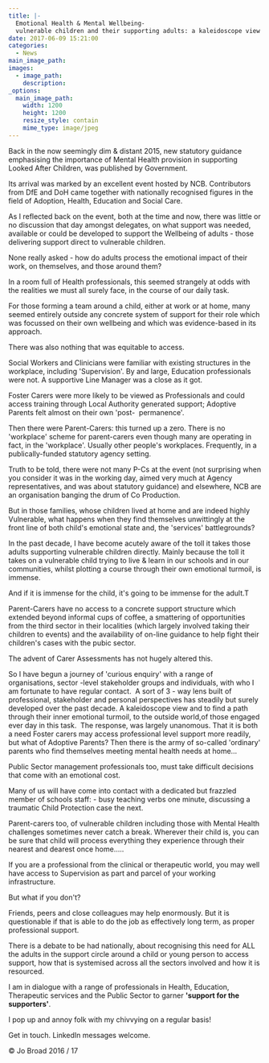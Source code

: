 ```yaml
---
title: |-
  Emotional Health & Mental Wellbeing- 
  vulnerable children and their supporting adults: a kaleidoscope view
date: 2017-06-09 15:21:00
categories:
  - News
main_image_path:
images:
  - image_path:
    description:
_options:
  main_image_path:
    width: 1200
    height: 1200
    resize_style: contain
    mime_type: image/jpeg
---
```


Back in the now seemingly dim & distant 2015, new statutory guidance emphasising the importance of Mental Health provision in supporting Looked After Children, was published by Government.

Its arrival was marked by an excellent event hosted by NCB. Contributors from DfE and DoH came together with nationally recognised figures in the field of Adoption, Health, Education and Social Care.<!--base32-dnqq4t8-base32-->

As I reflected back on the event, both at the time and now, there was little or no discussion that day amongst delegates, on what support was needed, available or could be developed to support the Wellbeing of adults - those delivering support direct to vulnerable children.

None really asked - how do adults process the emotional impact of their work, on themselves, and those around them?&nbsp;

In a room full of Health professionals, this seemed strangely at odds with the realities we must all surely face, in the course of our daily task.

For those forming a team around a child, either at work or at home, many seemed entirely outside any concrete system of support for their role which was focussed on their own wellbeing and which was evidence-based in its approach.

There was also nothing that was equitable to access.

Social Workers and Clinicians were familiar with existing structures in the workplace, including 'Supervision'. By and large, Education professionals were not. A supportive Line Manager was a close as it got.

Foster Carers were more likely to be viewed as Professionals and could access training through Local Authority generated support; Adoptive Parents felt almost on their own 'post-&nbsp; permanence'.

Then there were Parent-Carers: this turned up a zero. There is no 'workplace' scheme for parent-carers even though many are operating in fact, in the 'workplace'. Usually other people's workplaces. Frequently, in a publically-funded statutory agency setting.&nbsp;

Truth to be told, there were not many P-Cs at the event (not surprising when you consider it was in the working day, aimed very much at Agency representatives, and was about statutory guidance) and elsewhere, NCB are an organisation banging the drum of Co Production.

But in those families, whose children lived at home and are indeed highly Vulnerable, what happens when they find themselves unwittingly at the front line of both child's emotional state and, the 'services' battlegrounds?

In the past decade, I have become acutely aware of the toll it takes those adults supporting vulnerable children directly. Mainly because the toll it takes on a vulnerable child trying to live & learn in our schools and in our communities, whilst plotting a course through their own emotional turmoil, is immense.

And if it is immense for the child, it's going to be immense for the adult.T

Parent-Carers have no access to a concrete support structure which extended beyond informal cups of coffee, a smattering of opportunities from the third sector in their localities (which largely involved taking their children to events) and the availability of on-line guidance to help fight their children's cases with the pubic sector.

The advent of Carer Assessments has not hugely altered this.

So I have begun a journey of 'curious enquiry' with a range of organisations, sector -level stakeholder groups and individuals, with who I am fortunate to have regular contact.&nbsp; A sort of 3 - way lens built of professional, stakeholder and personal perspectives has steadily but surely developed over the past decade. A kaleidoscope view and to find a path through their inner emotional turmoil, to the outside world,of those engaged ever day in this task. &nbsp;The response, was largely unanomous. That it is both a need Foster carers may access professional level support more readily, but what of Adoptive Parents? Then there is the army of so-called 'ordinary' parents who find themselves meeting mental health needs at home…

Public Sector management professionals too, must take difficult decisions that come with an emotional cost.

Many of us will have come into contact with a dedicated but frazzled member of schools staff: - busy teaching verbs one minute, discussing a traumatic Child Protection case the next.

Parent-carers too, of vulnerable children including those with Mental Health challenges sometimes never catch a break. Wherever their child is, you can be sure that child will process everything they experience through their nearest and dearest once home…..

If you are a professional from the clinical or therapeutic world, you may well have access to Supervision as part and parcel of your working infrastructure.

But what if you don't?

Friends, peers and close colleagues may help enormously. But it is questionable if that is able to do the job as effectively long term, as proper professional support.

There is a debate to be had nationally, about recognising this need for ALL the adults in the support circle around a child or young person to access support, how that is systemised across all the sectors involved and how it is resourced.

I am in dialogue with a range of professionals in Health, Education, Therapeutic services and the Public Sector to garner **'support for the supporters'**.

I pop up and annoy folk with my chivvying on a regular basis!

Get in touch. LinkedIn messages welcome.

&copy; Jo Broad 2016 / 17